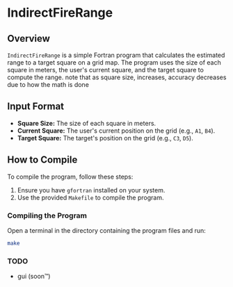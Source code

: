 # IndirectFireRange

## Overview

`IndirectFireRange` is a simple Fortran program that calculates the estimated range to a target square on a grid map. The program uses the size of each square in meters, the user's current square, and the target square to compute the range.
note that as square size, increases, accuracy decreases due to how the math is done

## Input Format

- **Square Size:** The size of each square in meters.
- **Current Square:** The user's current position on the grid (e.g., `A1`, `B4`).
- **Target Square:** The target's position on the grid (e.g., `C3`, `D5`).

## How to Compile

To compile the program, follow these steps:

1. Ensure you have `gfortran` installed on your system.
2. Use the provided `Makefile` to compile the program.

### Compiling the Program

Open a terminal in the directory containing the program files and run:

```sh
make
```
### TODO
* gui (soon™)
